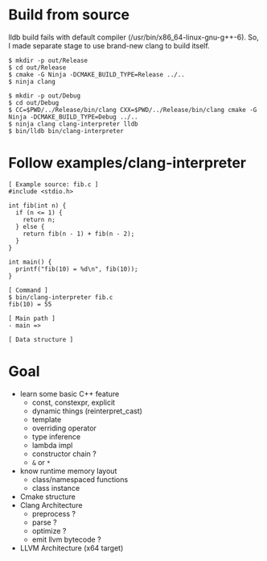 <!--
{
  "title": "Learn C++ From Clang",
  "date": "2017-04-08T18:59:46+09:00",
  "category": "",
  "tags": ["c++", "clang", "llvm"],
  "draft": true
}
-->

# Build from source

lldb build fails with default compiler (/usr/bin/x86_64-linux-gnu-g++-6).
So, I made separate stage to use brand-new clang to build itself.

```
$ mkdir -p out/Release
$ cd out/Release
$ cmake -G Ninja -DCMAKE_BUILD_TYPE=Release ../..
$ ninja clang
```

```
$ mkdir -p out/Debug
$ cd out/Debug
$ CC=$PWD/../Release/bin/clang CXX=$PWD/../Release/bin/clang cmake -G Ninja -DCMAKE_BUILD_TYPE=Debug ../..
$ ninja clang clang-interpreter lldb
$ bin/lldb bin/clang-interpreter
```

# Follow examples/clang-interpreter

```
[ Example source: fib.c ]
#include <stdio.h>

int fib(int n) {
  if (n <= 1) {
    return n;
  } else {
    return fib(n - 1) + fib(n - 2);
  }
}

int main() {
  printf("fib(10) = %d\n", fib(10));
}

[ Command ]
$ bin/clang-interpreter fib.c
fib(10) = 55
```

```
[ Main path ]
- main =>

[ Data structure ]
```

# Goal

- learn some basic C++ feature
  - const, constexpr, explicit
  - dynamic things (reinterpret_cast)
  - template
  - overriding operator
  - type inference
  - lambda impl
  - constructor chain ?
  - `&` or `*`
- know runtime memory layout
  - class/namespaced functions
  - class instance
- Cmake structure
- Clang Architecture
  - preprocess ?
  - parse ?
  - optimize ?
  - emit llvm bytecode ?
- LLVM Architecture (x64 target)
